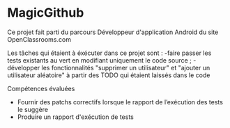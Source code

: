# MagicGithub

Ce projet fait parti du parcours Développeur d'application Android du site OpenClassrooms.com

Les tâches qui étaient à éxécuter dans ce projet sont :
-faire passer les tests existants au vert en modifiant uniquement le code source ;
-développer les fonctionnalités "supprimer un utilisateur" et "ajouter un utilisateur aléatoire"
à partir des TODO qui étaient laissés dans le code

Compétences évaluées
- Fournir des patchs correctifs lorsque le rapport de l’exécution des tests le suggère
- Produire un rapport d'exécution de tests
